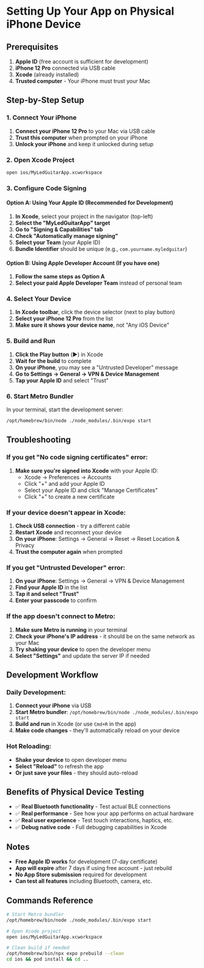 # Setting Up Your App on Physical iPhone Device

## Prerequisites

1. **Apple ID** (free account is sufficient for development)
2. **iPhone 12 Pro** connected via USB cable
3. **Xcode** (already installed)
4. **Trusted computer** - Your iPhone must trust your Mac

## Step-by-Step Setup

### 1. Connect Your iPhone
1. **Connect your iPhone 12 Pro** to your Mac via USB cable
2. **Trust this computer** when prompted on your iPhone
3. **Unlock your iPhone** and keep it unlocked during setup

### 2. Open Xcode Project
```bash
open ios/MyLedGuitarApp.xcworkspace
```

### 3. Configure Code Signing

#### Option A: Using Your Apple ID (Recommended for Development)

1. **In Xcode**, select your project in the navigator (top-left)
2. **Select the "MyLedGuitarApp" target**
3. **Go to "Signing & Capabilities" tab**
4. **Check "Automatically manage signing"**
5. **Select your Team** (your Apple ID)
6. **Bundle Identifier** should be unique (e.g., `com.yourname.myledguitar`)

#### Option B: Using Apple Developer Account (If you have one)

1. **Follow the same steps as Option A**
2. **Select your paid Apple Developer Team** instead of personal team

### 4. Select Your Device

1. **In Xcode toolbar**, click the device selector (next to play button)
2. **Select your iPhone 12 Pro** from the list
3. **Make sure it shows your device name**, not "Any iOS Device"

### 5. Build and Run

1. **Click the Play button** (▶️) in Xcode
2. **Wait for the build** to complete
3. **On your iPhone**, you may see a "Untrusted Developer" message
4. **Go to Settings → General → VPN & Device Management**
5. **Tap your Apple ID** and select "Trust"

### 6. Start Metro Bundler

In your terminal, start the development server:
```bash
/opt/homebrew/bin/node ./node_modules/.bin/expo start
```

## Troubleshooting

### If you get "No code signing certificates" error:

1. **Make sure you're signed into Xcode** with your Apple ID:
   - Xcode → Preferences → Accounts
   - Click "+" and add your Apple ID
   - Select your Apple ID and click "Manage Certificates"
   - Click "+" to create a new certificate

### If your device doesn't appear in Xcode:

1. **Check USB connection** - try a different cable
2. **Restart Xcode** and reconnect your device
3. **On your iPhone**: Settings → General → Reset → Reset Location & Privacy
4. **Trust the computer again** when prompted

### If you get "Untrusted Developer" error:

1. **On your iPhone**: Settings → General → VPN & Device Management
2. **Find your Apple ID** in the list
3. **Tap it and select "Trust"**
4. **Enter your passcode** to confirm

### If the app doesn't connect to Metro:

1. **Make sure Metro is running** in your terminal
2. **Check your iPhone's IP address** - it should be on the same network as your Mac
3. **Try shaking your device** to open the developer menu
4. **Select "Settings"** and update the server IP if needed

## Development Workflow

### Daily Development:
1. **Connect your iPhone** via USB
2. **Start Metro bundler**: `/opt/homebrew/bin/node ./node_modules/.bin/expo start`
3. **Build and run** in Xcode (or use `Cmd+R` in the app)
4. **Make code changes** - they'll automatically reload on your device

### Hot Reloading:
- **Shake your device** to open developer menu
- **Select "Reload"** to refresh the app
- **Or just save your files** - they should auto-reload

## Benefits of Physical Device Testing

- ✅ **Real Bluetooth functionality** - Test actual BLE connections
- ✅ **Real performance** - See how your app performs on actual hardware
- ✅ **Real user experience** - Test touch interactions, haptics, etc.
- ✅ **Debug native code** - Full debugging capabilities in Xcode

## Notes

- **Free Apple ID works** for development (7-day certificate)
- **App will expire** after 7 days if using free account - just rebuild
- **No App Store submission** required for development
- **Can test all features** including Bluetooth, camera, etc.

## Commands Reference

```bash
# Start Metro bundler
/opt/homebrew/bin/node ./node_modules/.bin/expo start

# Open Xcode project
open ios/MyLedGuitarApp.xcworkspace

# Clean build if needed
/opt/homebrew/bin/npx expo prebuild --clean
cd ios && pod install && cd ..
```
